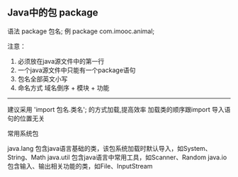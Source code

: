 ## Java中的包 package

语法
package 包名;
例
package com.imooc.animal;

注意：
1. 必须放在java源文件中的第一行
2. 一个java源文件中只能有一个package语句
3. 包名全部英文小写
4. 命名方式 域名倒序 + 模块 + 功能

---

建议采用 'import 包名.类名'; 的方式加载,提高效率
加载类的顺序跟import 导入语句的位置无关

常用系统包

java.lang 包含java语言基础的类，该包系统加载时默认导入，如System、String、Math
java.util 包含java语言中常用工具，如Scanner、Random
java.io 包含输入、输出相关功能的类，如File、InputStream